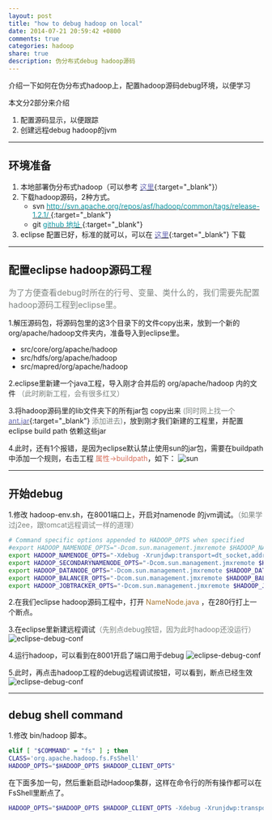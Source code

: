 ```yaml
---
layout: post
title: "how to debug hadoop on local"
date: 2014-07-21 20:59:42 +0800
comments: true
categories: hadoop
share: true
description: 伪分布式debug hadoop源码
---
```


介绍一下如何在伪分布式hadoop上，配置hadoop源码debug环境，以便学习

<!--more-->

本文分2部分来介绍

1.  配置源码显示，以便跟踪
2.  创建远程debug hadoop的jvm

---

## 环境准备

1.  本地部署伪分布式hadoop（可以参考 [<font color="#6868b4">这里</font>](http://blog.yuanxiaolong.cn/blog/2014/07/12/install-hadoop-on-local/){:target="_blank"}）
2.  下载hadoop源码，2种方式。
    *  svn [<font color="#0c95a1"> http://svn.apache.org/repos/asf/hadoop/common/tags/release-1.2.1/ </font>](http://svn.apache.org/repos/asf/hadoop/common/tags/release-1.2.1/){:target="_blank"}
    *  git [<font color="#0c95a1"> github 地址 </font>](https://github.com/apache/hadoop-common/tree/release-1.2.1){:target="_blank"}
3.  eclipse 配置已好，标准的就可以，可以在 [<font color="#6868b4">这里</font>](http://www.eclipse.org/downloads/){:target="_blank"} 下载

---

## 配置eclipse hadoop源码工程

<font color="#7c837f" size="3"> 为了方便查看debug时所在的行号、变量、类什么的，我们需要先配置hadoop源码工程到eclipse里。</font>

1.解压源码包，将源码包里的这3个目录下的文件copy出来，放到一个新的org/apache/hadoop文件夹内，准备导入到eclipse里。

* src/core/org/apache/hadoop
* src/hdfs/org/apache/hadoop
* src/mapred/org/apache/hadoop

2.eclipse里新建一个java工程，导入刚才合并后的 org/apache/hadoop 内的文件 <font color="#7c837f">（此时刷新工程，会有很多红叉）</font>

3.将hadoop源码里的lib文件夹下的所有jar包 copy出来 <font color="#7c837f"> (同时网上找一个 </font>[<font color="#6868b4">ant.jar</font>](http://pan.baidu.com/s/1bnlI8EV){:target="_blank"} <font color="#7c837f">添加进去)</font>，放到刚才我们新建的工程里，并配置eclipse build path 依赖这些jar

4.此时，还有1个报错，是因为eclipse默认禁止使用sun的jar包，需要在buildpath中添加一个规则，右击工程 <font color="#d66d58">属性->buildpath</font>，如下：
![sun](/images/hadoop/eclipse-hadoop-src-sun-jar-error.png)

---

## 开始debug

1.修改 hadoop-env.sh，在8001端口上，开启对namenode 的jvm调试。<font color="#7c837f">（如果学过j2ee，跟tomcat远程调试一样的道理）</font>

``` bash hadoop-env.sh
# Command specific options appended to HADOOP_OPTS when specified
#export HADOOP_NAMENODE_OPTS="-Dcom.sun.management.jmxremote $HADOOP_NAMENODE_OPTS"
export HADOOP_NAMENODE_OPTS="-Xdebug -Xrunjdwp:transport=dt_socket,address=8001,server=y,suspend=y"
export HADOOP_SECONDARYNAMENODE_OPTS="-Dcom.sun.management.jmxremote $HADOOP_SECONDARYNAMENODE_OPTS"
export HADOOP_DATANODE_OPTS="-Dcom.sun.management.jmxremote $HADOOP_DATANODE_OPTS"
export HADOOP_BALANCER_OPTS="-Dcom.sun.management.jmxremote $HADOOP_BALANCER_OPTS"
export HADOOP_JOBTRACKER_OPTS="-Dcom.sun.management.jmxremote $HADOOP_JOBTRACKER_OPTS"
```

2.在我们eclipse hadoop源码工程中，打开 <font color="#a6752f"> NameNode.java </font> ，在280行打上一个断点。

3.在eclipse里新建远程调试<font color="#7c837f">（先别点debug按钮，因为此时hadoop还没运行）</font>
![eclipse-debug-conf](/images/hadoop/hadoop-eclipse-debugconf.png)

4.运行hadoop，可以看到在8001开启了端口用于debug
![eclipse-debug-conf](/images/hadoop/hadoop-start-debug-port.png)

5.此时，再点击hadoop工程的debug远程调试按钮，可以看到，断点已经生效
![eclipse-debug-conf](/images/hadoop/hadoop-breakpoint.png)

---

## debug shell command 

1.修改 bin/hadoop 脚本。

``` bash
elif [ "$COMMAND" = "fs" ] ; then
CLASS='org.apache.hadoop.fs.FsShell'
HADOOP_OPTS="$HADOOP_OPTS $HADOOP_CLIENT_OPTS"
```

在下面多加一句，然后重新启动Hadoop集群，这样在命令行的所有操作都可以在FsShell里断点了。

``` bash
HADOOP_OPTS="$HADOOP_OPTS $HADOOP_CLIENT_OPTS -Xdebug -Xrunjdwp:transport=dt_socket,server=y,suspend=y,address=8008"
```
